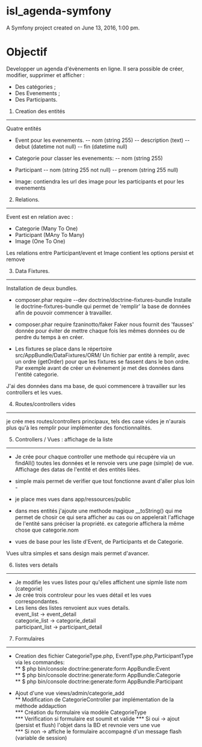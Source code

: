 isl_agenda-symfony
==================

A Symfony project created on June 13, 2016, 1:00 pm.


Objectif
========

Developper un agenda d'évènements en ligne.
Il sera possible de créer, modifier, supprimer et afficher :
- Des catégories ;
- Des Evenements ;
- Des Participants.

1. Creation des entités
-----------------------

Quatre entités

* Event pour les evenements.
-- nom (string 255)
-- description (text)
-- debut (datetime not null)
-- fin (datetime null)

* Categorie pour classer les evenements:
-- nom (string 255)

* Participant
-- nom (string 255 not null)
-- prenom (string 255 null)

* Image: contiendra les url des image pour les participants et pour les evenements

2. Relations.
-------------

Event est en relation avec :
- Categorie (Many To One)
- Participant (MAny To Many)
- Image (One To One)

Les relations entre Participant/event et Image contient les options persist et remove 

3. Data Fixtures.
----------------

Installation de deux bundles.

* composer.phar require --dev doctrine/doctrine-fixtures-bundle
Installe le doctrine-fixtures-bundle qui permet de 'remplir' la base de données afin de pouvoir commencer à travailler.

* composer.phar require fzaninotto/faker
Faker nous fournit des 'fausses' donnée pour éviter de mettre chaque fois les mêmes données ou de perdre du temps à en créer.

* Les fixtures se place dans le répertoire src/AppBundle/DataFixtures/ORM/
Un fichier par entité à remplir, avec un ordre (getOrder) pour que les fixtures se fassent dans le bon ordre.
Par exemple avant de créer un évènement je met des données dans l'entité categorie.

J'ai des données dans ma base, de quoi commencere à travailler sur les controllers et les vues.

4. Routes/controllers vides
---------------------------

je crée mes routes/controllers principaux, tels des case vides je n'aurais plus qu'à les remplir pour implémenter des 
fonctionnalités.

5. Controllers / Vues : affichage de la liste
---------------------------------------------

* Je crée pour chaque controller une methode qui récupère via un findAll() toutes les données et le renvoie vers une page 
(simple) de vue. Affichage des datas de l'entité et des entités liées.
 - simple mais permet de verifier que tout fonctionne avant d'aller plus loin -

* je place mes vues dans app/ressources/public

* dans mes entités j'ajoute une methode magique __toString() qui me permet de chosir ce qui sera afficher au cas ou on 
appelerait l'affichage de l'entité sans préciser la propriété.
ex categorie affichera la même chose que categorie.nom

* vues de base pour les liste d'Event, de Participants et de Categorie.

Vues ultra simples et sans design mais permet d'avancer.

6. listes vers details
----------------------

* Je modifie les vues listes pour qu'elles affichent une sipmle liste nom (categorie)  
* Je crée trois controleur pour les vues détail et les vues correspondantes. 
* Les liens des listes renvoient aux vues details.  
    event_list -> event_detail  
    categorie_list -> categorie_detail  
    participant_list -> participant_detail  


7. Formulaires
--------------

* Creation des fichier CategorieType.php, EventType.php,ParticipantType via les commandes:   
** $ php bin/console doctrine:generate:form AppBundle:Event  
** $ php bin/console doctrine:generate:form AppBundle:Categorie  
** $ php bin/console doctrine:generate:form AppBundle:Participant  

* Ajout d'une vue views/admin/categorie_add   
** Modification de CategorieController par implémentation de la méthode addaµction  
*** Création du formulaire via modèle CategorieType  
*** Verification si formulaire est soumit et valide
*** Si oui -> ajout (persist et flush) l'objet dans la BD et revnoie vers une vue  
*** Si non -> affiche le formulaire accompagné d'un message flash (variable de session)
